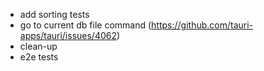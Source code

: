 - add sorting tests
- go to current db file command (https://github.com/tauri-apps/tauri/issues/4062)
- clean-up
- e2e tests